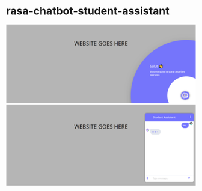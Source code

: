 # rasa-chatbot-student-assistant

![Alt text](chatbot.png "Chatbot")
![Alt text](chatbot-interface.png "Chatbot interface")
